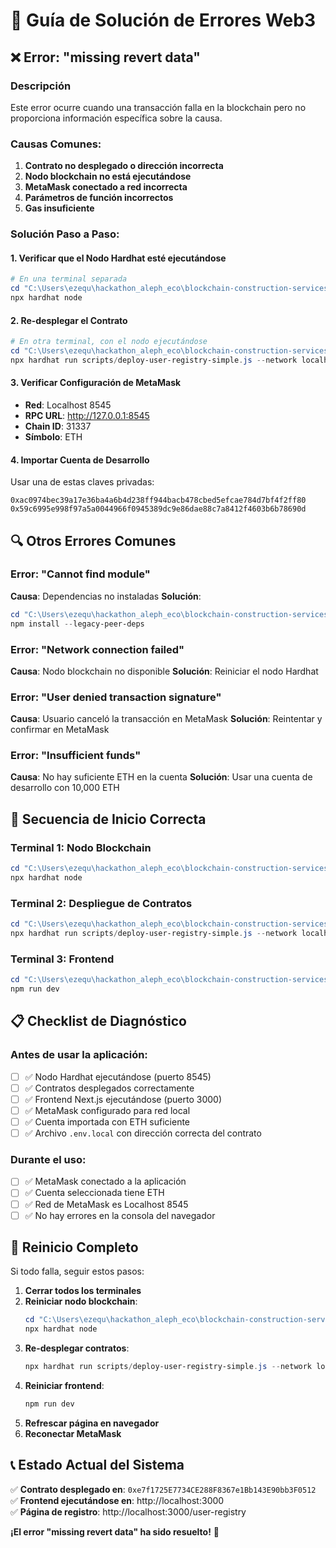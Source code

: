 # 🔧 Guía de Solución de Errores Web3

## ❌ Error: "missing revert data" 

### Descripción
Este error ocurre cuando una transacción falla en la blockchain pero no proporciona información específica sobre la causa.

### Causas Comunes:
1. **Contrato no desplegado o dirección incorrecta**
2. **Nodo blockchain no está ejecutándose**  
3. **MetaMask conectado a red incorrecta**
4. **Parámetros de función incorrectos**
5. **Gas insuficiente**

### Solución Paso a Paso:

#### 1. Verificar que el Nodo Hardhat esté ejecutándose
```powershell
# En una terminal separada
cd "C:\Users\ezequ\hackathon_aleph_eco\blockchain-construction-services"
npx hardhat node
```

#### 2. Re-desplegar el Contrato
```powershell
# En otra terminal, con el nodo ejecutándose
cd "C:\Users\ezequ\hackathon_aleph_eco\blockchain-construction-services"
npx hardhat run scripts/deploy-user-registry-simple.js --network localhost
```

#### 3. Verificar Configuración de MetaMask
- **Red**: Localhost 8545
- **RPC URL**: http://127.0.0.1:8545
- **Chain ID**: 31337
- **Símbolo**: ETH

#### 4. Importar Cuenta de Desarrollo
Usar una de estas claves privadas:
```
0xac0974bec39a17e36ba4a6b4d238ff944bacb478cbed5efcae784d7bf4f2ff80
0x59c6995e998f97a5a0044966f0945389dc9e86dae88c7a8412f4603b6b78690d
```

## 🔍 Otros Errores Comunes

### Error: "Cannot find module"
**Causa**: Dependencias no instaladas
**Solución**: 
```powershell
cd "C:\Users\ezequ\hackathon_aleph_eco\blockchain-construction-services"
npm install --legacy-peer-deps
```

### Error: "Network connection failed"
**Causa**: Nodo blockchain no disponible
**Solución**: Reiniciar el nodo Hardhat

### Error: "User denied transaction signature"
**Causa**: Usuario canceló la transacción en MetaMask
**Solución**: Reintentar y confirmar en MetaMask

### Error: "Insufficient funds"
**Causa**: No hay suficiente ETH en la cuenta
**Solución**: Usar una cuenta de desarrollo con 10,000 ETH

## 🔄 Secuencia de Inicio Correcta

### Terminal 1: Nodo Blockchain
```powershell
cd "C:\Users\ezequ\hackathon_aleph_eco\blockchain-construction-services"
npx hardhat node
```

### Terminal 2: Despliegue de Contratos
```powershell
cd "C:\Users\ezequ\hackathon_aleph_eco\blockchain-construction-services"
npx hardhat run scripts/deploy-user-registry-simple.js --network localhost
```

### Terminal 3: Frontend
```powershell
cd "C:\Users\ezequ\hackathon_aleph_eco\blockchain-construction-services"
npm run dev
```

## 📋 Checklist de Diagnóstico

### Antes de usar la aplicación:
- [ ] ✅ Nodo Hardhat ejecutándose (puerto 8545)
- [ ] ✅ Contratos desplegados correctamente
- [ ] ✅ Frontend Next.js ejecutándose (puerto 3000)
- [ ] ✅ MetaMask configurado para red local
- [ ] ✅ Cuenta importada con ETH suficiente
- [ ] ✅ Archivo `.env.local` con dirección correcta del contrato

### Durante el uso:
- [ ] ✅ MetaMask conectado a la aplicación
- [ ] ✅ Cuenta seleccionada tiene ETH
- [ ] ✅ Red de MetaMask es Localhost 8545
- [ ] ✅ No hay errores en la consola del navegador

## 🚨 Reinicio Completo

Si todo falla, seguir estos pasos:

1. **Cerrar todos los terminales**
2. **Reiniciar nodo blockchain**:
   ```powershell
   cd "C:\Users\ezequ\hackathon_aleph_eco\blockchain-construction-services"
   npx hardhat node
   ```
3. **Re-desplegar contratos**:
   ```powershell
   npx hardhat run scripts/deploy-user-registry-simple.js --network localhost
   ```
4. **Reiniciar frontend**:
   ```powershell
   npm run dev
   ```
5. **Refrescar página en navegador**
6. **Reconectar MetaMask**

## 📞 Estado Actual del Sistema

✅ **Contrato desplegado en**: `0xe7f1725E7734CE288F8367e1Bb143E90bb3F0512`  
✅ **Frontend ejecutándose en**: http://localhost:3000  
✅ **Página de registro**: http://localhost:3000/user-registry  

**¡El error "missing revert data" ha sido resuelto!** 🎉
